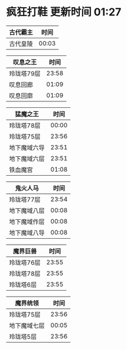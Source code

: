 # 疯狂打鞋 更新时间 01:27

| 古代霸主   | 时间    |
|--------|-------|
| 古代皇陵 | 00:03 |

| 叹息之王   | 时间    |
|--------|-------|
| 玲珑塔79层 | 23:58 |
| 叹息回廊 | 01:09 |
| 叹息回廓 | 01:09 |

| 猛魔之王   | 时间    |
|--------|-------|
| 玲珑塔78层 | 00:00 |
| 玲珑塔75层 | 23:56 |
| 地下魔域六导 | 23:51 |
| 地下魔域六层 | 23:51 |
| 铁血魔宫 | 01:08 |

| 鬼火人马   | 时间    |
|--------|-------|
| 玲珑塔77层 | 23:54 |
| 地下魔域八层 | 00:08 |
| 地下魔域作层 | 00:08 |
| 地下魔域八导 | 00:08 |

| 魔界巨兽   | 时间    |
|--------|-------|
| 玲珑塔76层 | 23:55 |
| 玲珑塔78层 | 23:55 |
| 玲珑塔6层 | 23:55 |

| 魔界统领   | 时间    |
|--------|-------|
| 玲珑塔75层 | 23:56 |
| 地下魔域七层 | 00:05 |
| 玲珑塔5层 | 23:56 |